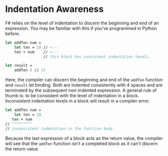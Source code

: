 # Indentation Awareness

F# relies on the level of indentation to discern the beginning and end of an expression.
You may be familiar with this if you've programmed in Python before.

```fsharp
let addTen num =
    let ten = 10 // <---
    ten + num    // <---
                 // this block has consistent indentation levels.

let result =
    addTen 5 // 15
```

Here, the compiler can discern the beginning and end of the `addTen` function and `result` let binding. Both are indented consistently with 4 spaces and are terminated by the subsequent non-indented expression. A general rule of thumb is: to be consistent with the level of indentation in a block. Inconsistent indentation levels in a block will result in a compiler error.

```fsharp
let addTen num =
    let ten = 10
   ten + num
// ^^^^^^^^^
// inconsistent indentation in the function body.
```

Because the last expression of a block acts as the return value, the compiler will see that the `addTen` function isn't a completed block as it can't discern the return value.
